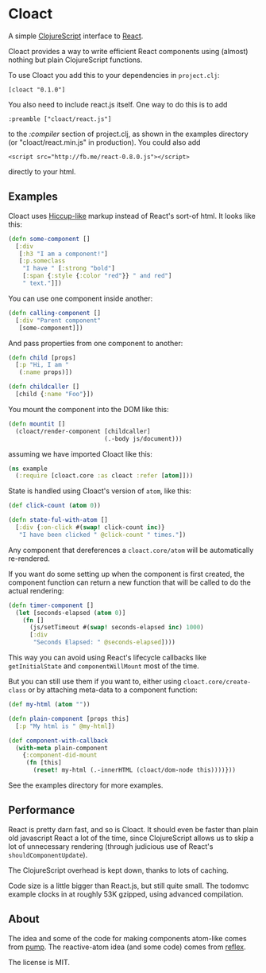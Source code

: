 
# Cloact

A simple [ClojureScript](http://github.com/clojure/clojurescript) interface to [React](http://facebook.github.io/react/).

Cloact provides a way to write efficient React components using (almost) nothing but plain ClojureScript functions.

To use Cloact you add this to your dependencies in `project.clj`:

    [cloact "0.1.0"]

You also need to include react.js itself. One way to do this is to add

    :preamble ["cloact/react.js"]

to the *:compiler* section of project.clj, as shown in the examples
directory (or "cloact/react.min.js" in production). You could also
add

    <script src="http://fb.me/react-0.8.0.js"></script>

directly to your html.


## Examples

Cloact uses [Hiccup-like](https://github.com/weavejester/hiccup) markup instead of React's sort-of html. It looks like this:

```clj
(defn some-component []
  [:div
   [:h3 "I am a component!"]
   [:p.someclass 
    "I have " [:strong "bold"]
    [:span {:style {:color "red"}} " and red"]
    " text."]])
```

You can use one component inside another:

```clj
(defn calling-component []
  [:div "Parent component"
   [some-component]])
```

And pass properties from one component to another:

```clj
(defn child [props]
  [:p "Hi, I am "
   (:name props)])

(defn childcaller []
  [child {:name "Foo"}])
```

You mount the component into the DOM like this:

```clj
(defn mountit []
  (cloact/render-component [childcaller]
                           (.-body js/document)))
```

assuming we have imported Cloact like this:

```clj
(ns example
  (:require [cloact.core :as cloact :refer [atom]]))
```

State is handled using Cloact's version of `atom`, like this:

```clj
(def click-count (atom 0))

(defn state-ful-with-atom []
  [:div {:on-click #(swap! click-count inc)}
   "I have been clicked " @click-count " times."])
```

Any component that dereferences a `cloact.core/atom` will be automatically re-rendered.

If you want do some setting up when the component is first created, the component function can return a new function that will be called to do the actual rendering:

```clj
(defn timer-component []
  (let [seconds-elapsed (atom 0)]
    (fn []
      (js/setTimeout #(swap! seconds-elapsed inc) 1000)
      [:div
       "Seconds Elapsed: " @seconds-elapsed])))
```

This way you can avoid using React's lifecycle callbacks like `getInitialState` and `componentWillMount` most of the time.

But you can still use them if you want to, either using `cloact.core/create-class` or by attaching meta-data to a component function:

```clj
(def my-html (atom ""))

(defn plain-component [props this]
  [:p "My html is " @my-html])

(def component-with-callback
  (with-meta plain-component
    {:component-did-mount
     (fn [this]
       (reset! my-html (.-innerHTML (cloact/dom-node this))))}))
```

See the examples directory for more examples.


## Performance

React is pretty darn fast, and so is Cloact. It should even be faster than plain old javascript React a lot of the time, since ClojureScript allows us to skip a lot of unnecessary rendering (through judicious use of React's `shouldComponentUpdate`).

The ClojureScript overhead is kept down, thanks to lots of caching.

Code size is a little bigger than React.js, but still quite small. The todomvc example clocks in at roughly 53K gzipped, using advanced compilation.


## About

The idea and some of the code for making components atom-like comes from [pump](https://github.com/piranha/pump). The reactive-atom idea (and some code) comes from [reflex](https://github.com/lynaghk/reflex).

The license is MIT.
